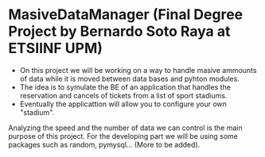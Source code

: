 # MasiveDataManager (Final Degree Project by Bernardo Soto Raya at ETSIINF UPM)

- On this project we will be working on a way to handle masive ammounts of data while it is moved between data bases and pyhton modules. 
- The idea is to symulate the BE of an application that handles the reservation and cancels of tickets from a list of sport stadiums.
- Eventually the applicattion will allow you to configure your own "stadium". 

Analyzing the speed and the number of data we can control is the main purpose of this project. For the developing part we will be using some packages such as random, pymysql... (More to be added). 

